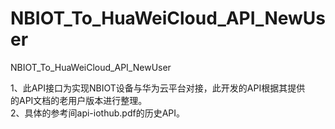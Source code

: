 # NBIOT_To_HuaWeiCloud_API_NewUser   
NBIOT_To_HuaWeiCloud_API_NewUser             
                                
1、此API接口为实现NBIOT设备与华为云平台对接，此开发的API根据其提供            
   的API文档的老用户版本进行整理。                                   
2、具体的参考间api-iothub.pdf的历史API。                                                             
                          
                              
    
          
                
           
         
    
      
      
    
    
    
  
      
                                          
                                   
   
